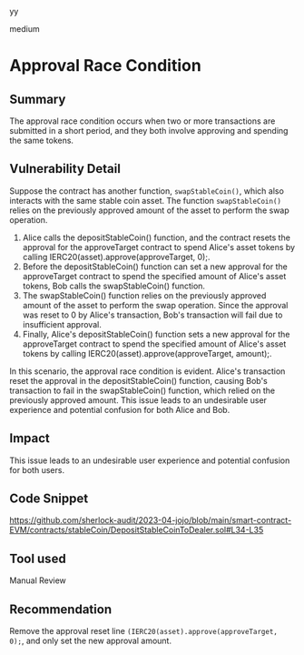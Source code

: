 yy

medium

# Approval Race Condition

## Summary
The approval race condition occurs when two or more transactions are submitted in a short period, and they both involve approving and spending the same tokens. 

## Vulnerability Detail
Suppose the contract has another function, `swapStableCoin()`, which also interacts with the same stable coin asset. The function `swapStableCoin()` relies on the previously approved amount of the asset to perform the swap operation.

1. Alice calls the depositStableCoin() function, and the contract resets the approval for the approveTarget contract to spend Alice's asset tokens by calling IERC20(asset).approve(approveTarget, 0);.
2. Before the depositStableCoin() function can set a new approval for the approveTarget contract to spend the specified amount of Alice's asset tokens, Bob calls the swapStableCoin() function.
3. The swapStableCoin() function relies on the previously approved amount of the asset to perform the swap operation. Since the approval was reset to 0 by Alice's transaction, Bob's transaction will fail due to insufficient approval.
4. Finally, Alice's depositStableCoin() function sets a new approval for the approveTarget contract to spend the specified amount of Alice's asset tokens by calling IERC20(asset).approve(approveTarget, amount);.

In this scenario, the approval race condition is evident. Alice's transaction reset the approval in the depositStableCoin() function, causing Bob's transaction to fail in the swapStableCoin() function, which relied on the previously approved amount. This issue leads to an undesirable user experience and potential confusion for both Alice and Bob.

## Impact
This issue leads to an undesirable user experience and potential confusion for both users.

## Code Snippet
https://github.com/sherlock-audit/2023-04-jojo/blob/main/smart-contract-EVM/contracts/stableCoin/DepositStableCoinToDealer.sol#L34-L35

## Tool used
Manual Review

## Recommendation
Remove the approval reset line `(IERC20(asset).approve(approveTarget, 0);`, and only set the new approval amount. 